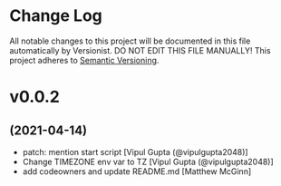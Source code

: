 # Change Log

All notable changes to this project will be documented in this file
automatically by Versionist. DO NOT EDIT THIS FILE MANUALLY!
This project adheres to [Semantic Versioning](http://semver.org/).

# v0.0.2
## (2021-04-14)

* patch: mention start script [Vipul Gupta (@vipulgupta2048)]
* Change TIMEZONE env var to TZ [Vipul Gupta (@vipulgupta2048)]
* add codeowners and update README.md [Matthew McGinn]
